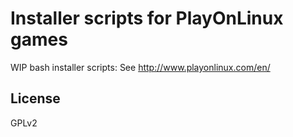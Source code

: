 # Installer scripts for PlayOnLinux games

WIP bash installer scripts: See http://www.playonlinux.com/en/

## License

GPLv2
